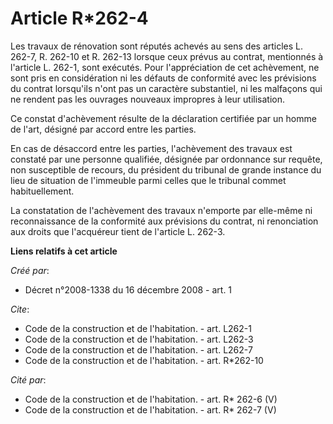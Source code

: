 # Article R*262-4

Les travaux de rénovation sont réputés achevés au sens des articles L. 262-7, R. 262-10 et R. 262-13 lorsque ceux prévus au
contrat, mentionnés à l'article L. 262-1, sont exécutés. Pour l'appréciation de cet achèvement, ne sont pris en considération
ni les défauts de conformité avec les prévisions du contrat lorsqu'ils n'ont pas un caractère substantiel, ni les malfaçons
qui ne rendent pas les ouvrages nouveaux impropres à leur utilisation. 

Ce constat d'achèvement résulte de la déclaration certifiée par un homme de l'art, désigné par accord entre les parties. 

En cas de désaccord entre les parties, l'achèvement des travaux est constaté par une personne qualifiée, désignée par
ordonnance sur requête, non susceptible de recours, du président du tribunal de grande instance du lieu de situation de
l'immeuble parmi celles que le tribunal commet habituellement. 

La constatation de l'achèvement des travaux n'emporte par elle-même ni reconnaissance de la conformité aux prévisions du
contrat, ni renonciation aux droits que l'acquéreur tient de l'article L. 262-3.

**Liens relatifs à cet article**

_Créé par_:

  - Décret n°2008-1338 du 16 décembre 2008 - art. 1

_Cite_:

  - Code de la construction et de l'habitation. - art. L262-1
  - Code de la construction et de l'habitation. - art. L262-3
  - Code de la construction et de l'habitation. - art. L262-7
  - Code de la construction et de l'habitation. - art. R*262-10

_Cité par_:

  - Code de la construction et de l'habitation. - art. R* 262-6 (V)
  - Code de la construction et de l'habitation. - art. R* 262-7 (V)

